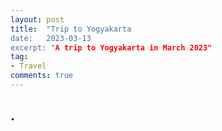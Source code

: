 ```yaml
---
layout: post
title:  "Trip to Yogyakarta
date:   2023-03-13
excerpt: "A trip to Yogyakarta in March 2023"
tag:
- Travel
comments: true
---
```

.
---
